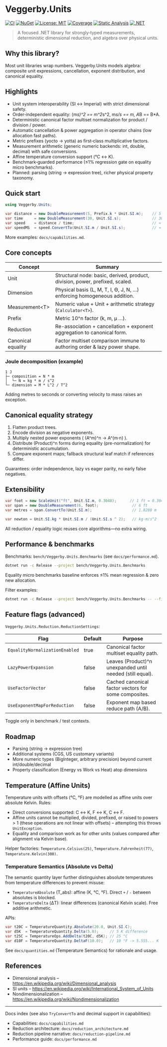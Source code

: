 # Veggerby.Units

<!-- Badges -->
[![CI](https://github.com/veggerby/Veggerby.Units/actions/workflows/ci.yml/badge.svg?branch=master)](https://github.com/veggerby/Veggerby.Units/actions/workflows/ci.yml)
[![NuGet](https://img.shields.io/nuget/v/Veggerby.Units.svg)](https://www.nuget.org/packages/Veggerby.Units/)
[![License: MIT](https://img.shields.io/badge/License-MIT-green.svg)](LICENSE)
[![Coverage](https://img.shields.io/codecov/c/github/veggerby/Veggerby.Units?token=)](https://codecov.io/gh/veggerby/Veggerby.Units)
[![Static Analysis](https://img.shields.io/badge/analysis-style%20rules-blueviolet)](.editorconfig)
[![.NET](https://img.shields.io/badge/.NET-9.0-informational)](https://dotnet.microsoft.com/)

> A focused .NET library for strongly‑typed measurements, deterministic dimensional reduction, and algebra over physical units.

## Why this library?

Most unit libraries wrap numbers. Veggerby.Units models algebra: composite unit expressions, cancellation, exponent distribution, and canonical equality.

## Highlights

* Unit system interoperability (SI ↔ Imperial) with strict dimensional safety.
* Order‑independent equality: (m*s)^2 == m^2*s^2, m*s/s == m, A*B == B*A.
* Deterministic canonical factor multiset normalization for product / division / power.
* Automatic cancellation & power aggregation in operator chains (low allocation fast paths).
* Metric prefixes (yocto → yotta) as first‑class multiplicative factors.
* Measurement arithmetic (generic numeric backends: int, double, decimal) with safe conversions.
* Affine temperature conversion support (°C ↔ K).
* Benchmark‑guarded performance (≤1% regression gate on equality micro benchmarks).
* Planned: parsing (string → expression tree), richer physical property taxonomy.

## Quick start

```csharp
using Veggerby.Units;

var distance = new DoubleMeasurement(5, Prefix.k * Unit.SI.m);    // 5 km
var time     = new DoubleMeasurement(30, Unit.SI.s);              // 30 s
var speed    = distance / time;                                   // ≈ 0.166666 km/s
var speedMS  = speed.ConvertTo(Unit.SI.m / Unit.SI.s);            // ≈ 166.666 m/s
```

More examples: `docs/capabilities.md`.

## Core concepts

| Concept | Summary |
|---------|---------|
| Unit | Structural node: basic, derived, product, division, power, prefixed, scaled. |
| Dimension | Physical basis (L, M, T, I, Θ, J, N, …) enforcing homogeneous addition. |
| Measurement&lt;T&gt; | Numeric value + Unit + arithmetic strategy (`Calculator<T>`). |
| Prefix | Metric 10^n factor (k, m, μ …). |
| Reduction | Re-association + cancellation + exponent aggregation to canonical form. |
| Canonical equality | Factor multiset comparison immune to authoring order & lazy power shape. |

### Joule decomposition (example)

```text
1 J
├─ composition = N * m
│  └─ N = kg * m / s^2
└─ dimension = M * L^2 / T^2
```

Adding metres to seconds or converting velocity to mass raises an exception.

## Canonical equality strategy

1. Flatten product trees.
2. Encode division as negative exponents.
3. Multiply nested power exponents ( (A^m)^n -> A^(m·n) ).
4. Distribute (Product)^n forms during equality (pre-normalization) for deterministic accumulation.
5. Compare exponent maps; fallback structural leaf match if references differ.

Guarantees: order independence, lazy vs eager parity, no early false negatives.

## Extensibility

```csharp
var foot = new ScaleUnit("ft", Unit.SI.m, 0.3048);      // 1 ft = 0.3048 m
var span = new DoubleMeasurement(6, foot);               // 6 ft
var metres = span.ConvertTo(Unit.SI.m);                  // 1.8288 m

var newton = Unit.SI.kg * Unit.SI.m / (Unit.SI.s ^ 2);   // kg·m/s^2
```

All reduction / equality logic reuses core algorithms—no extra wiring.

## Performance & benchmarks

Benchmarks: `bench/Veggerby.Units.Benchmarks` (see `docs/performance.md`).

```bash
dotnet run -c Release --project bench/Veggerby.Units.Benchmarks
```

Equality micro benchmarks baseline enforces ≤1% mean regression & zero new allocation.

Filter examples:

```bash
dotnet run -c Release --project bench/Veggerby.Units.Benchmarks -- --filter *EqualityBenchmarks*
```

## Feature flags (advanced)

`Veggerby.Units.Reduction.ReductionSettings`:

| Flag | Default | Purpose |
|------|---------|---------|
| `EqualityNormalizationEnabled` | true | Canonical factor multiset equality path. |
| `LazyPowerExpansion` | false | Leaves (Product)^n unexpanded until needed (still equal). |
| `UseFactorVector` | false | Cached canonical factor vectors for some composites. |
| `UseExponentMapForReduction` | false | Exponent map based reduce path (A/B). |

Toggle only in benchmark / test contexts.

## Roadmap

* Parsing (string → expression tree)
* Additional systems (CGS, US customary variants)
* More numeric types (BigInteger, arbitrary precision) beyond current int/double/decimal
* Property classification (Energy vs Work vs Heat) atop dimensions

## Temperature (Affine Units)

Temperature units with offsets (°C, °F) are modelled as affine units over absolute Kelvin. Rules:

* Direct conversions supported: C ↔ K, F ↔ K, C ↔ F.
* Affine units cannot be multiplied, divided, prefixed, or raised to powers > 1 (these operations are not linear with offsets) – attempting this throws `UnitException`.
* Equality and comparison work as for other units (values compared after alignment via Kelvin base).

Helper factories: `Temperature.Celsius(25)`, `Temperature.Fahrenheit(77)`, `Temperature.Kelvin(300)`.

### Temperature Semantics (Absolute vs Delta)

The semantic quantity layer further distinguishes absolute temperatures from temperature differences to prevent misuse:

* `TemperatureAbsolute` (T_abs): affine (K, °C, °F). Direct `+` / `-` between absolutes is blocked.
* `TemperatureDelta` (ΔT): linear differences (canonical Kelvin scale). Free additive arithmetic.

APIs:

```csharp
var t20C = TemperatureQuantity.Absolute(20.0, Unit.SI.C);
var d5K  = TemperatureQuantity.Delta(5.0);     // 5 K difference
var t25C = TemperatureOps.AddDelta(t20C, d5K); // 25 °C
var d10F = TemperatureQuantity.DeltaF(10.0);   // 10 °F -> 5.555... K
```

See `docs/quantities.md` (Temperature Semantics) for rationale and usage.

## References

* Dimensional analysis – <https://en.wikipedia.org/wiki/Dimensional_analysis>
* SI units – <https://en.wikipedia.org/wiki/International_System_of_Units>
* Nondimensionalization – <https://en.wikipedia.org/wiki/Nondimensionalization>

---
Docs index (see also `TryConvertTo` and decimal support in capabilities):

* Capabilities: `docs/capabilities.md`
* Reduction architecture: `docs/reduction_architecture.md`
* Reduction pipeline narrative: `docs/reduction-pipeline.md`
* Performance guide: `docs/performance.md`
